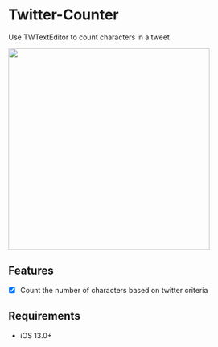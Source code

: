 # Twitter-Counter
Use TWTextEditor to count characters in a tweet

<p align="row">
<img src= "https://media.giphy.com/media/8126LNcT9QCSmVX2z4/giphy.gif" width="400" >
</p>

## Features

- [x] Count the number of characters based on twitter criteria 


## Requirements

- iOS 13.0+



